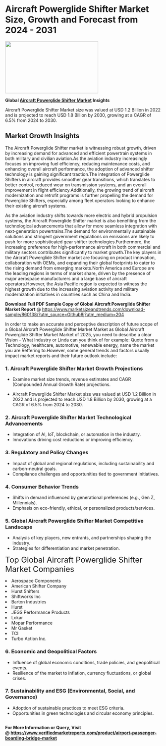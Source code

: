 <H1>Aircraft Powerglide Shifter Market Size, Growth and Forecast from 2024 - 2031</H1><img class="aligncenter size-medium wp-image-584254" src="https://thirdeyenews.in/wp-content/uploads/2024/09/Global-Market-Research-300x168.jpeg" alt="" width="300" height="168" /><p><strong>Global&nbsp;<a href="https://www.marketsizeandtrends.com/download-sample/860138/?utm_source=Github8j?utm_medium=204">Aircraft Powerglide Shifter Market</a> Insights</strong></p><p>Aircraft Powerglide Shifter Market size was valued at USD 1.2 Billion in 2022 and is projected to reach USD 1.8 Billion by 2030, growing at a CAGR of 6.5% from 2024 to 2030.</p><p><h2>Market Growth Insights</h2> <p>The Aircraft Powerglide Shifter market is witnessing robust growth, driven by increasing demand for advanced and efficient powertrain systems in both military and civilian aviation.As the aviation industry increasingly focuses on improving fuel efficiency, reducing maintenance costs, and enhancing overall aircraft performance, the adoption of advanced shifter technology is gaining significant traction.The integration of Powerglide Shifters in aircraft provides smoother gear transitions, which translates to better control, reduced wear on transmission systems, and an overall improvement in flight efficiency.Additionally, the growing trend of aircraft modernization and retrofit programs is further propelling the demand for Powerglide Shifters, especially among fleet operators looking to enhance their existing aircraft systems.</p> <p>As the aviation industry shifts towards more electric and hybrid propulsion systems, the Aircraft Powerglide Shifter market is also benefiting from the technological advancements that allow for more seamless integration with next-generation powertrains.The demand for environmentally sustainable solutions and stringent government regulations on emissions are likely to push for more sophisticated gear shifter technologies.Furthermore, the increasing preference for high-performance aircraft in both commercial and military sectors contributes significantly to market growth.The key players in the Aircraft Powerglide Shifter market are focusing on product innovation, collaboration with OEMs, and expanding their global footprints to cater to the rising demand from emerging markets.North America and Europe are the leading regions in terms of market share, driven by the presence of major aerospace manufacturers and a large base of aircraft operators.However, the Asia Pacific region is expected to witness the highest growth due to the increasing aviation activity and military modernization initiatives in countries such as China and India.</p><p><span class=""><strong>Download Full PDF Sample Copy of Global Aircraft Powerglide Shifter Market Report</strong> @ <a href="https://www.marketsizeandtrends.com/download-sample/860138/?utm_source=Github8j?utm_medium=204" target="_blank">https://www.marketsizeandtrends.com/download-sample/860138/?utm_source=Github8j?utm_medium=204</a></span></p><p>In order to make an accurate and perceptive description of future scope of a Global&nbsp;Aircraft Powerglide Shifter Market Market as Global&nbsp;Aircraft Powerglide Shifter Market Market of 2025, you need to describe a clear Vision &ndash; What Industry or Linda can you think of for example: Quote from a Technology, healthcare, automotive, renewable energy, name the market you are Reffering to.However, some general trends and factors usually impact market reports and their future outlook include:</p><h3>1.&nbsp;<strong>Aircraft Powerglide Shifter Market Growth Projections</strong></h3><ul><li>Examine market size trends, revenue estimates and CAGR (Compounded Annual Growth Rate) projections.</li><li><p>Aircraft Powerglide Shifter Market size was valued at USD 1.2 Billion in 2022 and is projected to reach USD 1.8 Billion by 2030, growing at a CAGR of 6.5% from 2024 to 2030.</p></li></ul><h3>2.&nbsp;<strong>Aircraft Powerglide Shifter Market Technological Advancements</strong></h3><ul><li>Integration of AI, IoT, blockchain, or automation in the industry.</li><li>Innovations driving cost reductions or improving efficiency.</li></ul><h3>3.&nbsp;<strong>Regulatory and Policy Changes</strong></h3><ul><li>Impact of global and regional regulations, including sustainability and carbon-neutral goals.</li><li>Compliance challenges and opportunities tied to government initiatives.</li></ul><h3>4.&nbsp;<strong>Consumer Behavior Trends</strong></h3><ul><li>Shifts in demand influenced by generational preferences (e.g., Gen Z, Millennials).</li><li>Emphasis on eco-friendly, ethical, or personalized products/services.</li></ul><h3>5.&nbsp;<strong>Global Aircraft Powerglide Shifter Market Competitive Landscape</strong></h3><ul><li>Analysis of key players, new entrants, and partnerships shaping the industry.</li><li>Strategies for differentiation and market penetration.</li></ul><p data-pm-slice="1 1 []"><span style="color: inherit; font-family: inherit; font-size: 25px;">Top Global Aircraft Powerglide Shifter Market Companies</span></p><div class="" data-test-id=""><p><li>Aerospace Components</li><li> American Shifter Company</li><li> Hurst Shifters</li><li> Shiftworks Inc</li><li> Barton Industries</li><li> Hurst</li><li> JEGS Performance Products</li><li> Lokar</li><li> Mopar Performance</li><li> Mr Gasket</li><li> TCI</li><li> Turbo Action Inc.</li></p></div><h3>6.&nbsp;<strong>Economic and Geopolitical Factors</strong></h3><ul><li>Influence of global economic conditions, trade policies, and geopolitical events.</li><li>Resilience of the market to inflation, currency fluctuations, or global crises.</li></ul><h3>7.&nbsp;<strong>Sustainability and ESG (Environmental, Social, and Governance)</strong></h3><ul><li>Adoption of sustainable practices to meet ESG criteria.</li><li>Opportunities in green technologies and circular economy principles.</li></ul><h2><strong style="font-size: 14px;">For More Information or Query, Visit @&nbsp;</strong><a style="background-color: #ffffff; font-size: 14px;" href="https://www.marketsizeandtrends.com/report/aircraft-powerglide-shifter-market/" target="_blank">https://www.verifiedmarketreports.com/product/airport-passenger-boarding-bridge-market</a></h2>